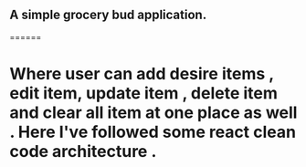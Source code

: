 ## A simple grocery bud application.

======

# Where user can add desire items , edit item, update item , delete item and clear all item at one place as well . Here I've followed some react clean code architecture .
